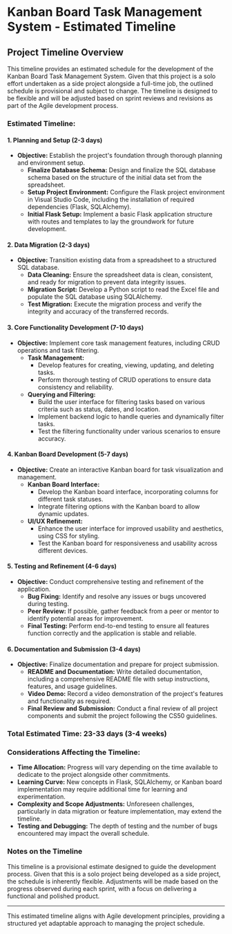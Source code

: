 # Kanban Board Task Management System - Estimated Timeline

## Project Timeline Overview

This timeline provides an estimated schedule for the development of the Kanban Board Task Management System. Given that this project is a solo effort undertaken as a side project alongside a full-time job, the outlined schedule is provisional and subject to change. The timeline is designed to be flexible and will be adjusted based on sprint reviews and revisions as part of the Agile development process.

### Estimated Timeline:

#### 1. Planning and Setup (2-3 days)
- **Objective:** Establish the project's foundation through thorough planning and environment setup.
  - **Finalize Database Schema:** Design and finalize the SQL database schema based on the structure of the initial data set from the spreadsheet.
  - **Setup Project Environment:** Configure the Flask project environment in Visual Studio Code, including the installation of required dependencies (Flask, SQLAlchemy).
  - **Initial Flask Setup:** Implement a basic Flask application structure with routes and templates to lay the groundwork for future development.

#### 2. Data Migration (2-3 days)
- **Objective:** Transition existing data from a spreadsheet to a structured SQL database.
  - **Data Cleaning:** Ensure the spreadsheet data is clean, consistent, and ready for migration to prevent data integrity issues.
  - **Migration Script:** Develop a Python script to read the Excel file and populate the SQL database using SQLAlchemy.
  - **Test Migration:** Execute the migration process and verify the integrity and accuracy of the transferred records.

#### 3. Core Functionality Development (7-10 days)
- **Objective:** Implement core task management features, including CRUD operations and task filtering.
  - **Task Management:** 
    - Develop features for creating, viewing, updating, and deleting tasks.
    - Perform thorough testing of CRUD operations to ensure data consistency and reliability.
  - **Querying and Filtering:**
    - Build the user interface for filtering tasks based on various criteria such as status, dates, and location.
    - Implement backend logic to handle queries and dynamically filter tasks.
    - Test the filtering functionality under various scenarios to ensure accuracy.

#### 4. Kanban Board Development (5-7 days)
- **Objective:** Create an interactive Kanban board for task visualization and management.
  - **Kanban Board Interface:**
    - Develop the Kanban board interface, incorporating columns for different task statuses.
    - Integrate filtering options with the Kanban board to allow dynamic updates.
  - **UI/UX Refinement:**
    - Enhance the user interface for improved usability and aesthetics, using CSS for styling.
    - Test the Kanban board for responsiveness and usability across different devices.

#### 5. Testing and Refinement (4-6 days)
- **Objective:** Conduct comprehensive testing and refinement of the application.
  - **Bug Fixing:** Identify and resolve any issues or bugs uncovered during testing.
  - **Peer Review:** If possible, gather feedback from a peer or mentor to identify potential areas for improvement.
  - **Final Testing:** Perform end-to-end testing to ensure all features function correctly and the application is stable and reliable.

#### 6. Documentation and Submission (3-4 days)
- **Objective:** Finalize documentation and prepare for project submission.
  - **README and Documentation:** Write detailed documentation, including a comprehensive README file with setup instructions, features, and usage guidelines.
  - **Video Demo:** Record a video demonstration of the project's features and functionality as required.
  - **Final Review and Submission:** Conduct a final review of all project components and submit the project following the CS50 guidelines.

### Total Estimated Time: 23-33 days (3-4 weeks)

### Considerations Affecting the Timeline:
- **Time Allocation:** Progress will vary depending on the time available to dedicate to the project alongside other commitments.
- **Learning Curve:** New concepts in Flask, SQLAlchemy, or Kanban board implementation may require additional time for learning and experimentation.
- **Complexity and Scope Adjustments:** Unforeseen challenges, particularly in data migration or feature implementation, may extend the timeline.
- **Testing and Debugging:** The depth of testing and the number of bugs encountered may impact the overall schedule.

### Notes on the Timeline
This timeline is a provisional estimate designed to guide the development process. Given that this is a solo project being developed as a side project, the schedule is inherently flexible. Adjustments will be made based on the progress observed during each sprint, with a focus on delivering a functional and polished product.

---

This estimated timeline aligns with Agile development principles, providing a structured yet adaptable approach to managing the project schedule.
